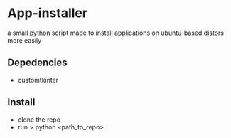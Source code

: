 # App-installer
a small python script made to install applications on ubuntu-based distors more easily

## Depedencies
- customtkinter

## Install
- clone the repo
- run > python <path_to_repo>
